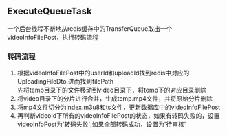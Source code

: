 ## ExecuteQueueTask
一个后台线程不断地从redis缓存中的TransferQueue取出一个videoInfoFilePost，执行转码流程

### 转码流程
1. 根据videoInfoFilePost中的userId和uploadId找到redis中对应的UploadingFileDto,进而找到filePath<br>
   先将temp目录下的文件移动到video目录下，将temp下的对应目录删除
2. 将video目录下的分片进行合并，生成temp.mp4文件，并将原始分片删除
3. 将mp4文件切分为index.m3u8和ts文件，更新数据库中的videoInfoFilePost
4. 再判断videoId下所有的videoInfoFilePost的状态，如果有转码失败的，设置videoInfoPost为'转码失败';如果全部转码成功，设置为'待审核'